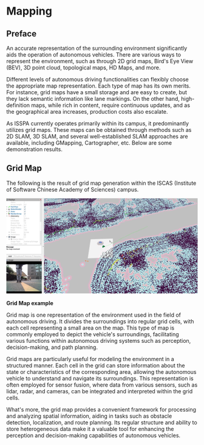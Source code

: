 # Mapping

<a style="display: none;" rel="me" href="https://fosstodon.org/@readthedocs">Mastodon</a>

## Preface

An accurate representation of the surrounding environment significantly aids the operation of autonomous vehicles. There are various ways to represent the environment, such as through 2D grid maps, Bird's Eye View (BEV), 3D point cloud, topological maps, HD Maps, and more.

Different levels of autonomous driving functionalities can flexibly choose the appropriate map representation. Each type of map has its own merits. For instance, grid maps have a small storage and are easy to create, but they lack semantic information like lane markings. On the other hand, high-definition maps, while rich in content, require continuous updates, and as the geographical area increases, production costs also escalate.

As ISSPA currently operates primarily within its campus, it predominantly utilizes grid maps. These maps can be obtained through methods such as 2D SLAM, 3D SLAM, and several well-established SLAM approaches are available, including GMapping, Cartographer, etc. Below are some demonstration results.

## Grid Map

The following is the result of grid map generation within the ISCAS (Institute of Software Chinese Academy of Sciences) campus.

![Grip Map example](./imgs/grid_map.png)

**Grid Map example**

Grid map is one representation of the environment used in the field of autonomous driving. It divides the surroundings into regular grid cells, with each cell representing a small area on the map. This type of map is commonly employed to depict the vehicle's surroundings, facilitating various functions within autonomous driving systems such as perception, decision-making, and path planning.

Grid maps are particularly useful for modeling the environment in a structured manner. Each cell in the grid can store information about the state or characteristics of the corresponding area, allowing the autonomous vehicle to understand and navigate its surroundings. This representation is often employed for sensor fusion, where data from various sensors, such as lidar, radar, and cameras, can be integrated and interpreted within the grid cells.

What's more, the grid map provides a convenient framework for processing and analyzing spatial information, aiding in tasks such as obstacle detection, localization, and route planning. Its regular structure and ability to store heterogeneous data make it a valuable tool for enhancing the perception and decision-making capabilities of autonomous vehicles.
